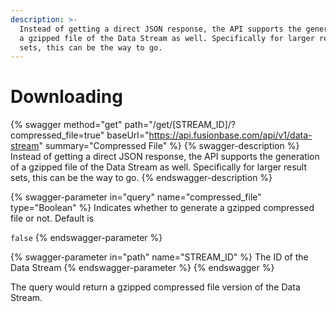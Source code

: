 ```yaml
---
description: >-
  Instead of getting a direct JSON response, the API supports the generation of
  a gzipped file of the Data Stream as well. Specifically for larger result
  sets, this can be the way to go.
---
```


# Downloading

{% swagger method="get" path="/get/[STREAM_ID]/?compressed_file=true" baseUrl="https://api.fusionbase.com/api/v1/data-stream" summary="Compressed File" %}
{% swagger-description %}
Instead of getting a direct JSON response, the API supports the generation of a gzipped file of the Data Stream as well. Specifically for larger result sets, this can be the way to go.
{% endswagger-description %}

{% swagger-parameter in="query" name="compressed_file" type="Boolean" %}
Indicates whether to generate a gzipped compressed file or not. Default is 

`false`
{% endswagger-parameter %}

{% swagger-parameter in="path" name="STREAM_ID" %}
The ID of the Data Stream
{% endswagger-parameter %}
{% endswagger %}

The query would return a gzipped compressed file version of the Data Stream.
